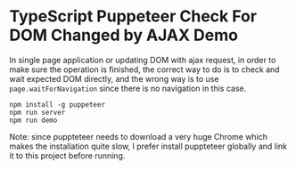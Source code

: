 TypeScript Puppeteer Check For DOM Changed by AJAX Demo
=======================================================

In single page application or updating DOM with ajax request, in order to make sure the operation is finished,
the correct way to do is to check and wait expected DOM directly, and the wrong way is to
use `page.waitForNavigation` since there is no navigation in this case.

```
npm install -g puppeteer
npm run server
npm run demo
```

Note: since puppteteer needs to download a very huge Chrome which makes the installation quite slow,
I prefer install puppteteer globally and link it to this project before running.
